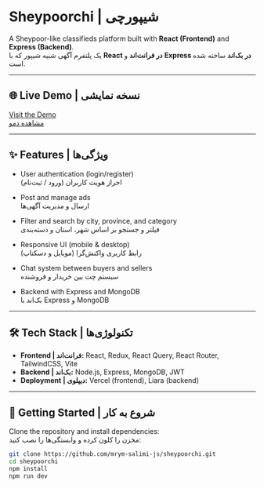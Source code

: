 # Sheypoorchi | شیپورچی

A Sheypoor-like classifieds platform built with **React (Frontend)** and **Express (Backend)**.  
یک پلتفرم آگهی شبیه شیپور که با **React در فرانت‌اند** و **Express در بک‌اند** ساخته شده است.

---

## 🌐 Live Demo | نسخه نمایشی
[Visit the Demo](https://sheypoorchi.vercel.app)  
[مشاهده دمو](https://sheypoorchi.vercel.app)

---

## ✨ Features | ویژگی‌ها

- User authentication (login/register)  
  احراز هویت کاربران (ورود / ثبت‌نام)

- Post and manage ads  
  ارسال و مدیریت آگهی‌ها

- Filter and search by city, province, and category  
  فیلتر و جستجو بر اساس شهر، استان و دسته‌بندی

- Responsive UI (mobile & desktop)  
  رابط کاربری واکنش‌گرا (موبایل و دسکتاپ)

- Chat system between buyers and sellers  
  سیستم چت بین خریدار و فروشنده

- Backend with Express and MongoDB  
  بک‌اند با Express و MongoDB

---

## 🛠 Tech Stack | تکنولوژی‌ها

- **Frontend | فرانت‌اند:** React, Redux, React Query, React Router, TailwindCSS, Vite  
- **Backend | بک‌اند:** Node.js, Express, MongoDB, JWT  
- **Deployment | دیپلوی:** Vercel (frontend), Liara (backend)  

---

## 🚀 Getting Started | شروع به کار

Clone the repository and install dependencies:  
مخزن را کلون کرده و وابستگی‌ها را نصب کنید:

```bash
git clone https://github.com/mrym-salimi-js/sheypoorchi.git
cd sheypoorchi
npm install
npm run dev
